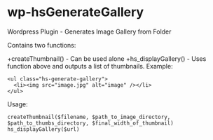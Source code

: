 wp-hsGenerateGallery
====================

Wordpress Plugin - Generates Image Gallery from Folder

Contains two functions:

+createThumbnail() - Can be used alone
+hs_displayGallery() - Uses function above and outputs a list of thumbnails. Example:

```
<ul class="hs-generate-gallery">
  <li><img src="image.jpg" alt="image" /></li>
</ul>
```


Usage:

```
createThumbnail($filename, $path_to_image_directory, $path_to_thumbs_directory, $final_width_of_thumbnail)
hs_displayGallery($url)
```
